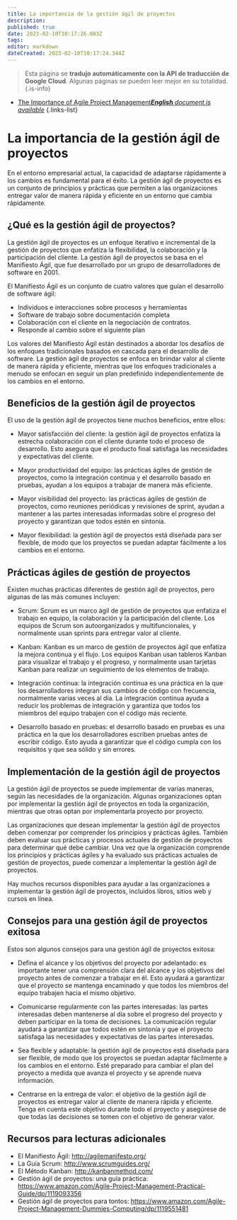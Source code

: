 ```yaml
---
title: La importancia de la gestión ágil de proyectos
description: 
published: true
date: 2023-02-10T10:17:26.003Z
tags: 
editor: markdown
dateCreated: 2023-02-10T10:17:24.344Z
---
```


> Esta página se **tradujo automáticamente con la API de traducción de Google Cloud**.
Algunas páginas se pueden leer mejor en su totalidad.{.is-info}



- [The Importance of Agile Project Management***English** document is available*](/en/Knowledge-base/Common/the-importance-of-agile-project-management)
{.links-list}


# La importancia de la gestión ágil de proyectos

En el entorno empresarial actual, la capacidad de adaptarse rápidamente a los cambios es fundamental para el éxito. La gestión ágil de proyectos es un conjunto de principios y prácticas que permiten a las organizaciones entregar valor de manera rápida y eficiente en un entorno que cambia rápidamente.

## ¿Qué es la gestión ágil de proyectos?

La gestión ágil de proyectos es un enfoque iterativo e incremental de la gestión de proyectos que enfatiza la flexibilidad, la colaboración y la participación del cliente. La gestión ágil de proyectos se basa en el Manifiesto Ágil, que fue desarrollado por un grupo de desarrolladores de software en 2001.

El Manifiesto Ágil es un conjunto de cuatro valores que guían el desarrollo de software ágil:

- Individuos e interacciones sobre procesos y herramientas
- Software de trabajo sobre documentación completa
- Colaboración con el cliente en la negociación de contratos.
- Responde al cambio sobre el siguiente plan

Los valores del Manifiesto Ágil están destinados a abordar los desafíos de los enfoques tradicionales basados en cascada para el desarrollo de software. La gestión ágil de proyectos se enfoca en brindar valor al cliente de manera rápida y eficiente, mientras que los enfoques tradicionales a menudo se enfocan en seguir un plan predefinido independientemente de los cambios en el entorno.

## Beneficios de la gestión ágil de proyectos

El uso de la gestión ágil de proyectos tiene muchos beneficios, entre ellos:

- Mayor satisfacción del cliente: la gestión ágil de proyectos enfatiza la estrecha colaboración con el cliente durante todo el proceso de desarrollo. Esto asegura que el producto final satisfaga las necesidades y expectativas del cliente.

- Mayor productividad del equipo: las prácticas ágiles de gestión de proyectos, como la integración continua y el desarrollo basado en pruebas, ayudan a los equipos a trabajar de manera más eficiente.

- Mayor visibilidad del proyecto: las prácticas ágiles de gestión de proyectos, como reuniones periódicas y revisiones de sprint, ayudan a mantener a las partes interesadas informadas sobre el progreso del proyecto y garantizan que todos estén en sintonía.

- Mayor flexibilidad: la gestión ágil de proyectos está diseñada para ser flexible, de modo que los proyectos se puedan adaptar fácilmente a los cambios en el entorno.

## Prácticas ágiles de gestión de proyectos

Existen muchas prácticas diferentes de gestión ágil de proyectos, pero algunas de las más comunes incluyen:

- Scrum: Scrum es un marco ágil de gestión de proyectos que enfatiza el trabajo en equipo, la colaboración y la participación del cliente. Los equipos de Scrum son autoorganizados y multifuncionales, y normalmente usan sprints para entregar valor al cliente.

- Kanban: Kanban es un marco de gestión de proyectos ágil que enfatiza la mejora continua y el flujo. Los equipos Kanban usan tableros Kanban para visualizar el trabajo y el progreso, y normalmente usan tarjetas Kanban para realizar un seguimiento de los elementos de trabajo.

- Integración continua: la integración continua es una práctica en la que los desarrolladores integran sus cambios de código con frecuencia, normalmente varias veces al día. La integración continua ayuda a reducir los problemas de integración y garantiza que todos los miembros del equipo trabajen con el código más reciente.

- Desarrollo basado en pruebas: el desarrollo basado en pruebas es una práctica en la que los desarrolladores escriben pruebas antes de escribir código. Esto ayuda a garantizar que el código cumpla con los requisitos y que sea sólido y sin errores.

## Implementación de la gestión ágil de proyectos

La gestión ágil de proyectos se puede implementar de varias maneras, según las necesidades de la organización. Algunas organizaciones optan por implementar la gestión ágil de proyectos en toda la organización, mientras que otras optan por implementarla proyecto por proyecto.

Las organizaciones que desean implementar la gestión ágil de proyectos deben comenzar por comprender los principios y prácticas ágiles. También deben evaluar sus prácticas y procesos actuales de gestión de proyectos para determinar qué debe cambiar. Una vez que la organización comprende los principios y prácticas ágiles y ha evaluado sus prácticas actuales de gestión de proyectos, puede comenzar a implementar la gestión ágil de proyectos.

Hay muchos recursos disponibles para ayudar a las organizaciones a implementar la gestión ágil de proyectos, incluidos libros, sitios web y cursos en línea.

## Consejos para una gestión ágil de proyectos exitosa

Estos son algunos consejos para una gestión ágil de proyectos exitosa:

- Defina el alcance y los objetivos del proyecto por adelantado: es importante tener una comprensión clara del alcance y los objetivos del proyecto antes de comenzar a trabajar en él. Esto ayudará a garantizar que el proyecto se mantenga encaminado y que todos los miembros del equipo trabajen hacia el mismo objetivo.

- Comunicarse regularmente con las partes interesadas: las partes interesadas deben mantenerse al día sobre el progreso del proyecto y deben participar en la toma de decisiones. La comunicación regular ayudará a garantizar que todos estén en sintonía y que el proyecto satisfaga las necesidades y expectativas de las partes interesadas.

- Sea flexible y adaptable: la gestión ágil de proyectos está diseñada para ser flexible, de modo que los proyectos se puedan adaptar fácilmente a los cambios en el entorno. Esté preparado para cambiar el plan del proyecto a medida que avanza el proyecto y se aprende nueva información.

- Centrarse en la entrega de valor: el objetivo de la gestión ágil de proyectos es entregar valor al cliente de manera rápida y eficiente. Tenga en cuenta este objetivo durante todo el proyecto y asegúrese de que todas las decisiones se tomen con el objetivo de generar valor.

## Recursos para lecturas adicionales

- El Manifiesto Ágil: http://agilemanifesto.org/
- La Guía Scrum: http://www.scrumguides.org/
- El Método Kanban: http://kanbanmethod.com/
- Gestión ágil de proyectos: una guía práctica: https://www.amazon.com/Agile-Project-Management-Practical-Guide/dp/1119093356
- Gestión ágil de proyectos para tontos: https://www.amazon.com/Agile-Project-Management-Dummies-Computing/dp/1119551481